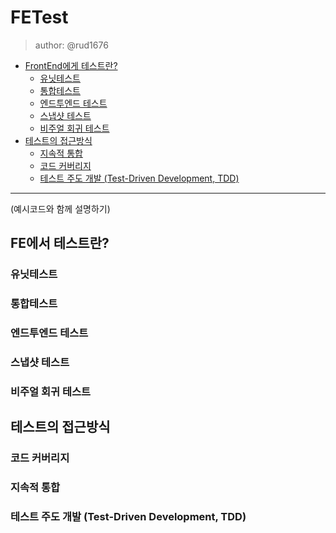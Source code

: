 # FETest

> author: @rud1676

- [FrontEnd에게 테스트란?](#fe에서-테스트란)
  - [유닛테스트](#유닛테스트)
  - [통합테스트](#통합테스트)
  - [엔드투엔드 테스트](#엔드투엔드-테스트)
  - [스냅샷 테스트](#스냅샷-테스트)
  - [비주얼 회귀 테스트](#비주얼-회귀-테스트)
- [테스트의 접근방식](#테스트의-접근방식)
  - [지속적 통합](#지속적-통합)
  - [코드 커버리지](#코드-커버리지)
  - [테스트 주도 개발 (Test-Driven Development, TDD)](#테스트-주도-개발-test-driven-development-tdd)

---

(예시코드와 함께 설명하기)

## FE에서 테스트란?

### 유닛테스트

### 통합테스트

### 엔드투엔드 테스트

### 스냅샷 테스트

### 비주얼 회귀 테스트

## 테스트의 접근방식

### 코드 커버리지

### 지속적 통합

### 테스트 주도 개발 (Test-Driven Development, TDD)
